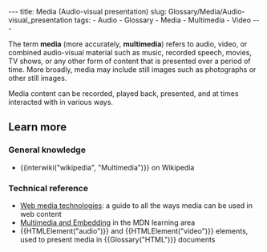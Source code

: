 --- title: Media (Audio-visual presentation) slug: Glossary/Media/Audio-visual\_presentation tags: - Audio - Glossary - Media - Multimedia - Video ---

<span class="seoSummary">The term **media** (more accurately, **multimedia**) refers to audio, video, or combined audio-visual material such as music, recorded speech, movies, TV shows, or any other form of content that is presented over a period of time.</span> More broadly, media may include still images such as photographs or other still images.

Media content can be recorded, played back, presented, and at times interacted with in various ways.

Learn more
----------

### General knowledge

-   {{interwiki("wikipedia", "Multimedia")}} on Wikipedia

### Technical reference

-   [Web media technologies](/en-US/docs/Web/Media): a guide to all the ways media can be used in web content
-   [Multimedia and Embedding](/en-US/docs/Learn/HTML/Multimedia_and_embedding) in the MDN learning area
-   {{HTMLElement("audio")}} and {{HTMLElement("video")}} elements, used to present media in {{Glossary("HTML")}} documents
